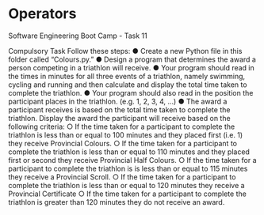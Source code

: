 # Operators
Software Engineering Boot Camp - Task 11

Compulsory Task
Follow these steps:
● Create a new Python file in this folder called “Colours.py.”
● Design a program that determines the award a person competing in a triathlon
will receive.
● Your program should read in the times in minutes for all three events of a
triathlon, namely swimming, cycling and running and then calculate and display
the total time taken to complete the triathlon.
● Your program should also read in the position the participant places in the
triathlon. (e.g. 1, 2, 3, 4, …)
● The award a participant receives is based on the total time taken to complete the
triathlon. Display the award the participant will receive based on the following
criteria:
○ If the time taken for a participant to complete the triathlon is less than or
equal to 100 minutes and they placed first (i.e. 1) they receive Provincial
Colours.
○ If the time taken for a participant to complete the triathlon is less than or
equal to 110 minutes and they placed first or second they receive
Provincial Half Colours.
○ If the time taken for a participant to complete the triathlon is is less than
or equal to 115 minutes they receive a Provincial Scroll.
○ If the time taken for a participant to complete the triathlon is less than or
equal to 120 minutes they receive a Provincial Certificate
○ If the time taken for a participant to complete the triathlon is greater than
120 minutes they do not receive an award.
